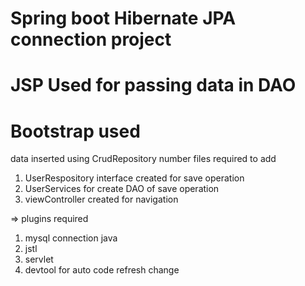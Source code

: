 # Spring boot Hibernate JPA connection project 
# JSP Used for passing data in DAO
# Bootstrap used

data inserted using CrudRepository
number files required to add 
1) UserRespository interface created for save operation
2) UserServices for create DAO of save operation 
3) viewController created for navigation 

=> plugins required 
1) mysql connection java
2) jstl
3) servlet
4) devtool for auto code refresh change 
